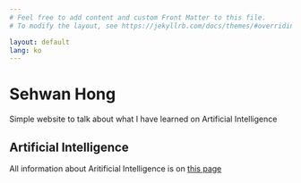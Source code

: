 ```yaml
---
# Feel free to add content and custom Front Matter to this file.
# To modify the layout, see https://jekyllrb.com/docs/themes/#overriding-theme-defaults

layout: default
lang: ko
---
```


# Sehwan Hong

Simple website to talk about what I have learned on Artificial Intelligence

## Artificial Intelligence

All information about Aritificial Intelligence is on [this page](../Artificial-Intelligence)
